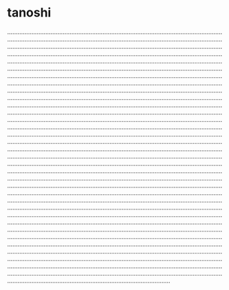 # tanoshi
......................................................................................................................................................................................................................................................................................................................................................................................................................................................................................................................................................................................................................................................................................................................................................................................................................................................................................................................................................................................................................................................................................................................................................................................................................................................................................................................................................................................................................................................................................................................................................................................................................................................................................................................................................................................................................................................................................................................................................................................................................................................................................................................................................................................................................................................................................................................................................................................................................................................................................................................................................................................................................................................................................................................................................................................................................................................................................................................................................................................................................................................................................................................................................................................................................................................................................................................................................................................................................................................................................................................................................................................................................................................................................................................................................................................................................................................................................................................................................................................................................................................................................................................................................................................................................................................................................................................................................................................................................................................................................